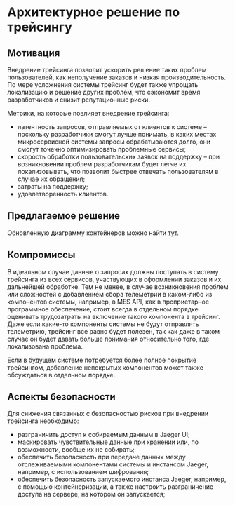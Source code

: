 # Архитектурное решение по трейсингу

## Мотивация

Внедрение трейсинга позволит ускорить решение таких проблем пользователей, как неполучение заказов и низкая производительность. По мере усложнения системы трейсинг будет также упрощать локализацию и решение других проблем, что сэкономит время разработчиков и снизит репутационные риски.

Метрики, на которые повлияет внедрение трейсинга:

- латентность запросов, отправляемых от клиентов к системе – поскольку разработчики смогут лучше понимать, в каких местах микросервисной системы запросы обрабатываются долго, они смогут точечно оптимизировать проблемные сервисы;
- скорость обработки пользовательских заявок на поддержку – при возникновении проблем разработчикам будет легче их локализовывать, что позволит быстрее отвечать пользователям в случае их обращения;
- затраты на поддержку;
- удовлетворенность клиентов.

## Предлагаемое решение

Обновленную диаграмму контейнеров можно найти [тут](https://app.diagrams.net/#G1hy5X6D47CGnJVUyj7ssecM7UIrOsyaCz#%7B%22pageId%22%3A%22q5gKrhV2WKv8pvfnoQvh%22%7D).

## Компромиссы

В идеальном случае данные о запросах должны поступать в систему трейсинга из всех сервисов, участвующих в оформлении заказов и их дальнейшей обработке. Тем не менее, в случае возникновения проблем или сложностей с добавлением сбора телеметрии в каком-либо из компонентов системы, например, в MES API, как в проприетарное программное обеспечение, стоит всегда в отдельном порядке оценивать трудозатраты на включение такого компонента в трейсинг. Даже если какие-то компоненты системы не будут отправлять телеметрию, трейсинг все равно будет полезен, так как даже в таком случае он будет давать больше понимания относительно того, где локализована проблема.

Если в будущем системе потребуется более полное покрытие трейсингом, добавление непокрытых компонентов может также обсуждаться в отдельном порядке.

## Аспекты безопасности

Для снижения связанных с безопасностью рисков при внедрении трейсинга необходимо:

- разграничить доступ к собираемым данным в Jaeger UI;
- маскировать чувствительные данные при хранении или, по возможности, вообще их не собирать;
- обеспечить безопасность при передаче данных между отслеживаемыми компонентами системы и инстансом Jaeger, например, с использованием шифрования;
- обеспечить безопасность запускаемого инстанса Jaeger, например, с помощью контейнеризации, а также настроить разграничение доступа на сервере, на котором он запускается;
